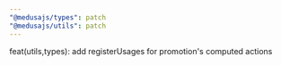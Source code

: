 ```yaml
---
"@medusajs/types": patch
"@medusajs/utils": patch
---
```


feat(utils,types): add registerUsages for promotion's computed actions
